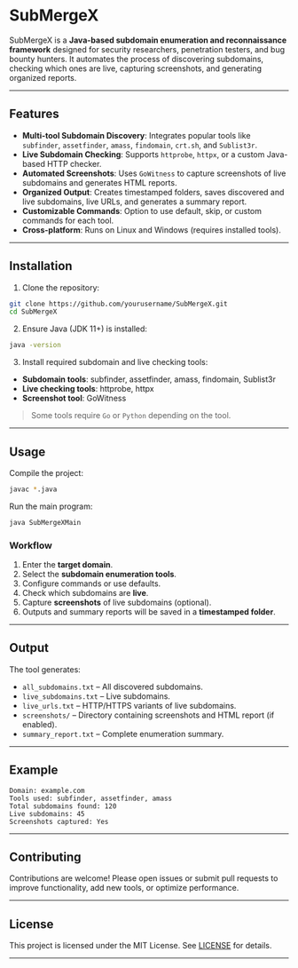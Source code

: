 # SubMergeX

SubMergeX is a **Java-based subdomain enumeration and reconnaissance framework** designed for security researchers, penetration testers, and bug bounty hunters. It automates the process of discovering subdomains, checking which ones are live, capturing screenshots, and generating organized reports.

---

## Features

- **Multi-tool Subdomain Discovery**: Integrates popular tools like `subfinder`, `assetfinder`, `amass`, `findomain`, `crt.sh`, and `Sublist3r`.
- **Live Subdomain Checking**: Supports `httprobe`, `httpx`, or a custom Java-based HTTP checker.
- **Automated Screenshots**: Uses `GoWitness` to capture screenshots of live subdomains and generates HTML reports.
- **Organized Output**: Creates timestamped folders, saves discovered and live subdomains, live URLs, and generates a summary report.
- **Customizable Commands**: Option to use default, skip, or custom commands for each tool.
- **Cross-platform**: Runs on Linux and Windows (requires installed tools).

---

## Installation

1. Clone the repository:

```bash
git clone https://github.com/yourusername/SubMergeX.git
cd SubMergeX
````

2. Ensure Java (JDK 11+) is installed:

```bash
java -version
```

3. Install required subdomain and live checking tools:

* **Subdomain tools**: subfinder, assetfinder, amass, findomain, Sublist3r
* **Live checking tools**: httprobe, httpx
* **Screenshot tool**: GoWitness

> Some tools require `Go` or `Python` depending on the tool.

---

## Usage

Compile the project:

```bash
javac *.java
```

Run the main program:

```bash
java SubMergeXMain
```

### Workflow

1. Enter the **target domain**.
2. Select the **subdomain enumeration tools**.
3. Configure commands or use defaults.
4. Check which subdomains are **live**.
5. Capture **screenshots** of live subdomains (optional).
6. Outputs and summary reports will be saved in a **timestamped folder**.

---

## Output

The tool generates:

* `all_subdomains.txt` – All discovered subdomains.
* `live_subdomains.txt` – Live subdomains.
* `live_urls.txt` – HTTP/HTTPS variants of live subdomains.
* `screenshots/` – Directory containing screenshots and HTML report (if enabled).
* `summary_report.txt` – Complete enumeration summary.

---

## Example

```text
Domain: example.com
Tools used: subfinder, assetfinder, amass
Total subdomains found: 120
Live subdomains: 45
Screenshots captured: Yes
```

---

## Contributing

Contributions are welcome! Please open issues or submit pull requests to improve functionality, add new tools, or optimize performance.

---

## License

This project is licensed under the MIT License. See [LICENSE](LICENSE) for details.

---


